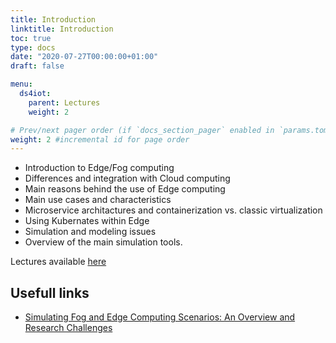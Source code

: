 ```yaml
---
title: Introduction
linktitle: Introduction
toc: true
type: docs
date: "2020-07-27T00:00:00+01:00"
draft: false

menu:
  ds4iot:
    parent: Lectures
    weight: 2

# Prev/next pager order (if `docs_section_pager` enabled in `params.toml`)
weight: 2 #incremental id for page order
---
```


- Introduction to Edge/Fog computing
- Differences and integration with Cloud computing
- Main reasons behind the use of Edge computing
- Main use cases and characteristics
- Microservice architactures and containerization vs. classic virtualization
- Using Kubernates within Edge
- Simulation and modeling issues
- Overview of the main simulation tools.


Lectures available [here](../../pdf/DS4IOT-PL01.pdf)


## Usefull links

- [Simulating Fog and Edge Computing Scenarios: An Overview and Research Challenges](https://www.researchgate.net/publication/331359471_Simulating_Fog_and_Edge_Computing_Scenarios_An_Overview_and_Research_Challenges)